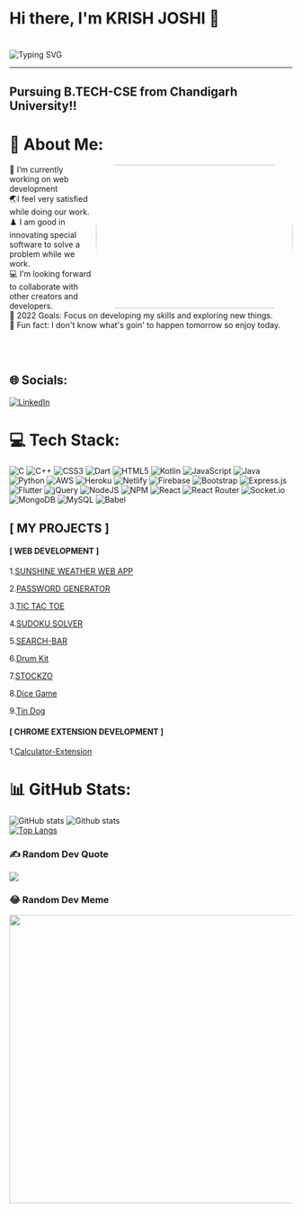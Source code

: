 ### <h1>Hi there, I'm KRISH JOSHI 👋 <h1> 
  
![Typing SVG](https://readme-typing-svg.herokuapp.com?font=Robot-Bold&size=40&color=%2356bcd9&width=600&height=60&lines=Web+Developer;Competitive+Programmer;App+Developer;Full+stack+Developer;Freelancer;Content+Creator)
<hr>

## Pursuing B.TECH-CSE from Chandigarh University!!



# 💫 About Me:
  <a href="https://github.com/"><img align='right' src="https://media.giphy.com/media/SWoSkN6DxTszqIKEqv/giphy.gif"  style="border-radius: 10% / 50%;" width="350" height="255" > </a>
🔭 I’m currently working on web development <br>🌏I feel very satisfied while doing our work.<br>♟️ I am good in innovating special software to solve a problem while we work.<br>💻 I’m looking forward to collaborate with other creators and developers.<br>
  🥅 2022 Goals: Focus on developing my skills and exploring new things.<br>🍔 Fun fact: I don't know what's goin' to happen tomorrow so enjoy today.

<br><br>
## 🌐 Socials:
[![LinkedIn](https://img.shields.io/badge/LinkedIn-%230077B5.svg?logo=linkedin&logoColor=white)](https://linkedin.com/in/https://www.linkedin.com/in/krish-joshi-1ab2331b9/) 

# 💻 Tech Stack:
![C](https://img.shields.io/badge/c-%2300599C.svg?style=flat&logo=c&logoColor=white) ![C++](https://img.shields.io/badge/c++-%2300599C.svg?style=flat&logo=c%2B%2B&logoColor=white) ![CSS3](https://img.shields.io/badge/css3-%231572B6.svg?style=flat&logo=css3&logoColor=white) ![Dart](https://img.shields.io/badge/dart-%230175C2.svg?style=flat&logo=dart&logoColor=white) ![HTML5](https://img.shields.io/badge/html5-%23E34F26.svg?style=flat&logo=html5&logoColor=white) ![Kotlin](https://img.shields.io/badge/kotlin-%230095D5.svg?style=flat&logo=kotlin&logoColor=white) ![JavaScript](https://img.shields.io/badge/javascript-%23323330.svg?style=flat&logo=javascript&logoColor=%23F7DF1E) ![Java](https://img.shields.io/badge/java-%23ED8B00.svg?style=flat&logo=java&logoColor=white) ![Python](https://img.shields.io/badge/python-3670A0?style=flat&logo=python&logoColor=ffdd54) ![AWS](https://img.shields.io/badge/AWS-%23FF9900.svg?style=flat&logo=amazon-aws&logoColor=white) ![Heroku](https://img.shields.io/badge/heroku-%23430098.svg?style=flat&logo=heroku&logoColor=white) ![Netlify](https://img.shields.io/badge/netlify-%23000000.svg?style=flat&logo=netlify&logoColor=#00C7B7) ![Firebase](https://img.shields.io/badge/firebase-%23039BE5.svg?style=flat&logo=firebase) ![Bootstrap](https://img.shields.io/badge/bootstrap-%23563D7C.svg?style=flat&logo=bootstrap&logoColor=white) ![Express.js](https://img.shields.io/badge/express.js-%23404d59.svg?style=flat&logo=express&logoColor=%2361DAFB) ![Flutter](https://img.shields.io/badge/Flutter-%2302569B.svg?style=flat&logo=Flutter&logoColor=white) ![jQuery](https://img.shields.io/badge/jquery-%230769AD.svg?style=flat&logo=jquery&logoColor=white) ![NodeJS](https://img.shields.io/badge/node.js-6DA55F?style=flat&logo=node.js&logoColor=white) ![NPM](https://img.shields.io/badge/NPM-%23000000.svg?style=flat&logo=npm&logoColor=white) ![React](https://img.shields.io/badge/react-%2320232a.svg?style=flat&logo=react&logoColor=%2361DAFB) ![React Router](https://img.shields.io/badge/React_Router-CA4245?style=flat&logo=react-router&logoColor=white) ![Socket.io](https://img.shields.io/badge/Socket.io-black?style=flat&logo=socket.io&badgeColor=010101) ![MongoDB](https://img.shields.io/badge/MongoDB-%234ea94b.svg?style=flat&logo=mongodb&logoColor=white) ![MySQL](https://img.shields.io/badge/mysql-%2300f.svg?style=flat&logo=mysql&logoColor=white) ![Babel](https://img.shields.io/badge/Babel-F9DC3e?style=flat&logo=babel&logoColor=black)

## [ MY PROJECTS ]

#### [ WEB DEVELOPMENT ]

1.[SUNSHINE WEATHER WEB APP](https://krishweather.netlify.app/)

2.[PASSWORD GENERATOR](https://krish18joshi.github.io/Password-Generator/)

3.[TIC TAC TOE](https://krish18joshi.github.io/Tic-Tac-Toe/)

4.[SUDOKU SOLVER](https://sudoku-example-krish.netlify.app/)
  
5.[SEARCH-BAR](https://searchbar-krishjoshi.netlify.app/)

6.[Drum Kit](https://krish18joshi.github.io/Drumkit-krish/)
  
7.[STOCKZO](https://krish18joshi.github.io/STOCKZO/)

8.[Dice Game](https://krish18joshi.github.io/dicegame/)

9.[Tin Dog](https://krish18joshi.github.io/Tingdog/)

#### [ CHROME EXTENSION DEVELOPMENT ]

1.[Calculator-Extension](https://github.com/Krish18Joshi/Calculator-Extension)


# 📊 GitHub Stats:
![GitHub stats](https://github-readme-stats.vercel.app/api?username=Krish18Joshi&theme=radical)
![Github stats](https://github-readme-streak-stats.herokuapp.com/?user=Krish18Joshi&theme=radical)<br/>
[![Top Langs](https://github-readme-stats.vercel.app/api/top-langs/?username=Krish18Joshi&langs_count=8)](https://github.com/Krish18Joshi/github-readme-stats)


  
  

### ✍️ Random Dev Quote
![](https://quotes-github-readme.vercel.app/api?type=horizontal&theme=radical)

### 😂 Random Dev Meme
<img src="https://random-memer.herokuapp.com/" width="512px"/>




